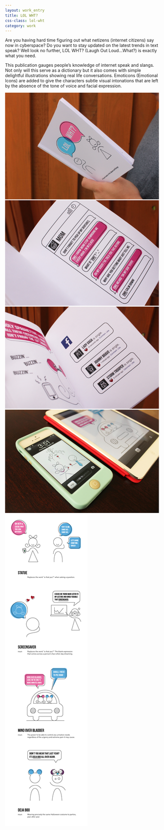 ```yaml
---
layout: work_entry
title: LOL WHT?
css-class: lol-wht
category: work
---
```


Are you having hard time figuring out what netizens (internet citizens) say now in cyberspace? Do you want to stay updated on the latest trends in text speak? Well look no further, LOL WHT? (Laugh Out Loud...What?) is exactly what you need.

This publication gauges people’s knowledge of internet speak and slangs. Not only will this serve as a dictionary but it also comes with simple delightful illustrations showing real life conversations. Emoticons (Emotional Icons) are added to give the characters subtle visual intonations that are left by the absence of the tone of voice and facial expression.

![placeholder](/static/images/work/lol-wht/lol-wht-1.jpg "")
![placeholder](/static/images/work/lol-wht/lol-wht-2.jpg "")
![placeholder](/static/images/work/lol-wht/lol-wht-3.jpg "")
![placeholder](/static/images/work/lol-wht/lol-wht-4.jpg "")
![placeholder](/static/images/work/lol-wht/lol-wht-5.png "")

